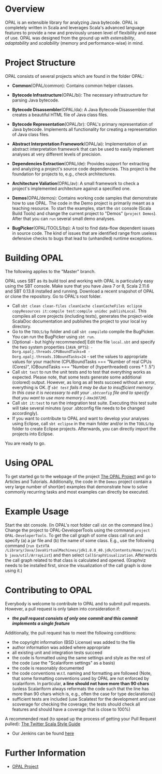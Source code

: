 # Overview
OPAL is an extensible library for analyzing Java bytecode. OPAL is completely written in Scala and leverages Scala's 
advanced language features to provide a new and previously unseen level of flexibility and ease of use. 
OPAL was designed from the ground up with *extensibility*, *adaptability* and *scalability* (memory and performance-wise) in mind. 

# Project Structure
OPAL consists of several projects which are found in the folder OPAL:

* **Common**(OPAL/common): Contains common helper classes.

* **Bytecode Infrastructure**(OPAL/bi): The necessary infrastructure for parsing Java bytecode.  

* **Bytecode Disassembler**(OPAL/da): A Java Bytecode Disassembler that creates a beautiful HTML file of Java class files.

* **Bytecode Representation**(OPAL/br): OPAL's primary representation of Java bytecode. Implements all functionality for creating a representation of Java class files.  

* **Abstract Interpretation Framework**(OPAL/ai): Implementation of an abstract interpretation framework that can be used to easily implement analyses at very different levels of precision. 

* **Dependencies Extraction**(OPAL/de): Provides support for extracting and analyzing a project's source code dependencies. This project is the foundation for projects to, e.g., check architectures.

* **Architecture Valiation**(OPAL/av): A small framework to check a project's implemented architecture against a specified one.

* **Demos**(OPAL/demos): Contains working code samples that demonstrate how to use OPAL. The code in the Demo project is primarily meant as a teaching resource. To start the examples, start the `sbt` console (Scala Build Tools) and change the current project to "Demos" (`project Demos`). After that you can `run` several small demo analyses.

* **BugPicker**(OPAL/TOOLS/bp): A tool to find data-flow dependent issues in source code. The kind of issues that are identified range from useless defensive checks to bugs that lead to (unhandled) runtime exceptions.

# Building OPAL #

The following applies to the "Master" branch.

OPAL uses SBT as its build tool and working with OPAL is particularly easy using the SBT console.
Make sure that you have Java 7 or 8, Scala 2.11.6 and SBT 0.13.8 installed and running. Download a recent snapshot of OPAL or clone the repository.
Go to OPAL's root folder. 

* Call `sbt clean clean-files cleanCache cleanCacheFiles eclipse copyResources it:compile test:compile unidoc publishLocal`. This compiles all core projects (including tests), generates the project-wide ScalaDoc documentation and publishes the project to your local ivy directory.
* Go to the `TOOLS/bp` folder and call `sbt compile`to compile the BugPicker. You can run the BugPicker using `sbt run`.
* [Optional - but highly recommended] Edit the file `local.sbt` and specify the two system properties (`JAVA_OPTS`): `-Dorg.opalj.threads.CPUBoundTasks=8
-Dorg.opalj.threads.IOBoundTasks=24` - set the values to appropriate values for your machine (CPUBoundTasks === "Number of real CPUs (Cores)", IOBoundTasks === "Number of (hyperthreaded) cores * 1 .5")
* Call `sbt test` to run the unit tests and to test that everything works as expected. Please note, that some tests generate some additional (colored) output. However, as long as all tests succeed without an error, everything is OK. *If `sbt test` fails it may be due to insufficient memory. In this case it is necessary to edit your `.sbtconfig` file and to specify that you want to use more memory (`-Xmx3072M`).*
* Call `sbt it:test` to run the integration test suite. Executing this test suite will take several minutes (your .sbtconfig file needs to be changed accordingly).
* If you want to contribute to OPAL and want to develop your analyses using Eclipse, call `sbt eclipse` in the main folder and/or in the `TOOLS/bp` folder to create Eclipse projects. Afterwards, you can directly import the projects into Eclipse.

You are ready to go.

# Using OPAL #
To get started go to the webpage of the project [The OPAL Project](www.opal-project.de) and go to Articles and Tutorials. Additionally, the code in the `Demos` project contain a very large number of short(er) examples that demonstrate how to solve commonly recurring tasks and most examples can directly be executed.

# Example Usage #

Start the sbt console. (In OPAL's root folder call `sbt` on the command line.)
Change the project to OPAL-DeveloperTools using the command `project OPAL-DeveloperTools`.
To get the call graph of some class call run and specify (a) a jar file and (b) the name of some class. E.g., use the following command (`run ExtVTA /Library/Java/JavaVirtualMachines/jdk1.8.0_40.jdk/Contents/Home/jre/lib java/util/ArrayList`) and then select `CallGraphVisualization`. Afterwards the call graph related to that class is calculated and opened. (Graphviz needs to be installed first, since the visualization of the call graph is done using it.)

# Contributing to OPAL #
Everybody is welcome to contribute to OPAL and to submit pull requests. However, a pull request is only taken into consideration if:

* ___the pull request consists of only **one commit** and this commit **implements a single feature**___

Additionally, the pull request has to meet the following conditions:

* the copyright information (BSD License) was added to the file
* author information was added where appropriate
* all existing unit and integration tests succeed
* the code is formatted using the same settings and style as the rest of the code (use the "Scalariform settings" as a basis)
* the code is reasonably documented
* the code conventions w.r.t. naming and formatting are followed (Note, that some formatting conventions used by OPAL are not enforced by scalariform. In particular, **a line should not have more than 90 chars** (unless Scalariform always reformats the code such that the line has more than 90 chars which is, e.g., often the case for type declarations))
* sufficient tests are included (use Scalatest for the development and use scoverage for checking the coverage; the tests should check all features and should have a coverage that is close to 100%)

A recommended read (to spead up the process of getting your Pull Request pulled):
 [The Twitter Scala Style Guide](http://twitter.github.io/effectivescala/)

* Our Jenkins can be found [here](http://opal.st.informatik.tu-darmstadt.de:8080)

# Further Information #

* [OPAL Project](http://www.opal-project.de)